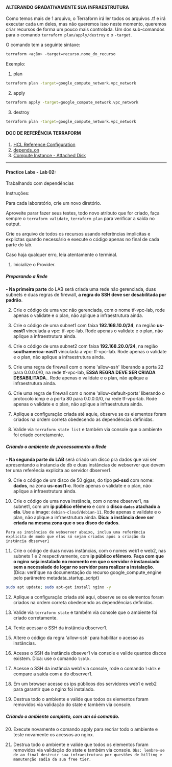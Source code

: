 #### ALTERANDO GRADATIVAMENTE SUA INFRAESTRUTURA

Como temos mais de 1 arquivo, o Terraform irá ler todos os arquivos .tf e irá executar cada um deles, mas não queremos isso neste momento, queremos criar recursos de forma um pouco mais controlada. 
Um dos sub-comandos para o comando `terraform plan/apply/destroy` e o `-target`. 

O comando tem a seguinte sintaxe:

```sh
terraform <ação> -target=recurso.nome_do_recurso
```

Exemplo:

1. plan
```sh
terraform plan -target=google_compute_network.vpc_network
```

2. apply
```sh
terraform apply -target=google_compute_network.vpc_network
```

3. destroy
```sh
terraform plan -target=google_compute_network.vpc_network
```

#### DOC DE REFERÊNCIA TERRAFORM

1. [HCL Reference Configuration](https://www.terraform.io/docs/language/syntax/configuration.html "HCL Reference Configuration")
2. [depends_on](https://www.terraform.io/language/meta-arguments/depends_on "depends_on")
3. [Compute Instance - Attached Disk](https://registry.terraform.io/providers/hashicorp/google/latest/docs/resources/compute_instance#nested_attached_disk "Attached Disk")

---
#### Practice Labs - Lab 02: 

Trabalhando com dependências

Instruções:

Para cada laboratório, crie um novo diretório.

Aproveite parar fazer seus testes, todo novo atributo que for criado, faça sempre o `terraform validate`, `terraform plan` para verificar a saída no output.

Crie os arquivo de todos os recursos usando referências implicitas e explictas quando necessário e execute o código apenas no final de cada parte do lab.

Caso haja qualquer erro, leia atentamente o terminal.

1. Inicialize o Provider.

##### Preparando a Rede

**- Na primeira parte** do LAB será criada uma rede não gerenciada, duas subnets e duas regras de firewall, **a regra do SSH deve ser desabilitada por padrão**.

2. Crie o código de uma vpc não gerenciada, com o nome tf-vpc-lab, rode apenas o validate e o plan, não aplique a infraestrutura ainda.

3. Crie o código de uma subnet1 com faixa **192.168.10.0/24**, na região **us-east1** vinculada a vpc: tf-vpc-lab. Rode apenas o validate e o plan, não aplique a infraestrutura ainda.

4. Crie o código de uma subnet2 com faixa **192.168.20.0/24**, na região **southamerica-east1** vinculada a vpc: tf-vpc-lab. Rode apenas o validate e o plan, não aplique a infraestrutura ainda.

5. Crie uma regra de firewall com o nome 'allow-ssh' liberando a porta 22 para 0.0.0.0/0, na rede tf-vpc-lab, **ESSA REGRA DEVE SER CRIADA DESABILITADA.**. Rode apenas o validate e o plan, não aplique a infraestrutura ainda.

6. Crie uma regra de firewall com o nome 'allow-default-ports' liberando o protocolo icmp e a porta 80 para 0.0.0.0/0, na rede tf-vpc-lab. Rode apenas o validate e o plan, não aplique a infraestrutura ainda.

7. Aplique a configuração criada até aquie, observe se os elementos foram criados na ordem correta obedecendo as dependências definidas.

8. Valide via `terraform state list` e também via console que o ambiente foi criado corretamente.

##### Criando o ambiente de processamento a Rede

**- Na segunda parte do LAB** será criado um disco pra dados que vai ser apresentando a instancia de db e duas instâncias de webserver que devem ter uma referência explicita ao servidor dbserver1.

9. Crie o código de um disco de 50 gigas, do tipo **pd-ssd** com nome: **dados**, na zona **us-east1-c**. Rode apenas o validate e o plan, não aplique a infraestrutura ainda.

10. Crie o código de uma nova instância, com o nome dbserver1, na subnet1, com um **ip público efêmero** e com o **disco `dados` atachado a ela**. Use a image: `debian-cloud/debian-11`. Rode apenas o validate e o plan, não aplique a infraestrutura ainda. **Dica: a instância deve ser criada na mesma zona que o seu disco de dados**.

`
Para as instâncias de webserver abaixo, inclua uma referência explicita de modo que elas só sejam criadas após a criação da instância dbserver1
`

11. Crie o código de duas novas instâncias, com o nomes web1 e web2, nas subnets 1 e 2 respectivamente, com **ip público efêmero**. **Faça com que o nginx seja instalado no momento em que o servidor é instanciado sem a necessiade de logar no servidor para realizar a instalação**. (Dica: verifique na documentação do recurso google_compute_engine pelo parâmetro metadata_startup_script)

```sh Comando instalação Nginx:
sudo apt update; sudo apt-get install nginx -y
```

12. Aplique a configuração criada até aqui, observe se os elementos foram criados na ordem correta obedecendo as dependências definidas.

13. Valide via `terraform state` e também via console que o ambiente foi criado corretamente.

14. Tente acessar o SSH da instância dbserver1.

15. Altere o código da regra 'allow-ssh' para habilitar o acesso às instâncias.

16. Acesse o SSH da instância dbsever1 via console e valide quantos discos existem. Dica: use o comando `lsblk`.

17. Acesse o SSH da instância web1 via console, rode o comando `lsblk` e compare a saída com a do dbserver1.

18. Em um browser acesse os ips públicos dos servidores web1 e web2 para garantir que o nginx foi instalado.

19. Destrua todo o ambiente e valide que todos os elementos foram removidos via validação do state e também via console.

##### Criando o ambiente completo, com um só comando.

20. Execute novamente o comando apply para recriar todo o ambiente e teste novamente os acessos ao nginx.

19. Destrua todo o ambiente e valide que todos os elementos foram removidos via validação do state e também via console.
`
Obs: lembre-se de ao final destruir sua infraestrutura por questões de billing e manutenção sadia da sua free tier.
`


